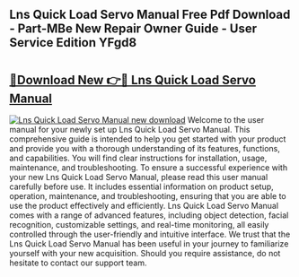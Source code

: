 ## Lns Quick Load Servo Manual Free Pdf Download - Part-MBe New Repair Owner Guide - User Service Edition YFgd8

# <h2><a href="http://bc68620.oget.top/?id=Lns+Quick+Load+Servo+Manual">🔗Download New 👉🔴 Lns Quick Load Servo Manual</a></h2>

[![Lns Quick Load Servo Manual new download](https://i.imgur.com/5g1atiW.png)](http://bc68620.oget.top/?id=Lns+Quick+Load+Servo+Manual)
Welcome to the user manual for your newly set up Lns Quick Load Servo Manual. This comprehensive guide is intended to help you get started with your product and provide you with a thorough understanding of its features, functions, and capabilities. You will find clear instructions for installation, usage, maintenance, and troubleshooting. To ensure a successful experience with your new Lns Quick Load Servo Manual, please read this user manual carefully before use. It includes essential information on product setup, operation, maintenance, and troubleshooting, ensuring that you are able to use the product effectively and efficiently. Lns Quick Load Servo Manual comes with a range of advanced features, including object detection, facial recognition, customizable settings, and real-time monitoring, all easily controlled through the user-friendly and intuitive interface. We trust that the Lns Quick Load Servo Manual has been useful in your journey to familiarize yourself with your new acquisition. Should you require assistance, do not hesitate to contact our support team.
